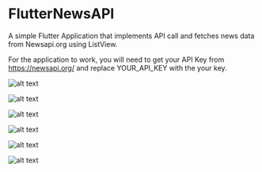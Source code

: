 # FlutterNewsAPI
A simple Flutter Application that implements API call and fetches news data from Newsapi.org using ListView.


For the application to work, you will need to get your API Key from https://newsapi.org/ and replace YOUR_API_KEY with the your key.


![alt text](https://github.com/ChinmayNanaware/FlutterNewsAPI/blob/main/Screenshots/Screenshot%202020-12-24%20at%202.51.55%20PM.png?raw=true)

![alt text](https://github.com/ChinmayNanaware/FlutterNewsAPI/blob/main/Screenshots/Screenshot%202020-12-24%20at%202.51.45%20PM.png?raw=true)

![alt text](https://github.com/ChinmayNanaware/FlutterNewsAPI/blob/main/Screenshots/Screenshot%202020-12-24%20at%202.52.07%20PM.png?raw=true)

![alt text](https://github.com/ChinmayNanaware/FlutterNewsAPI/blob/main/Screenshots/Screenshot%202020-12-24%20at%202.51.05%20PM.png?raw=true)

![alt text](https://github.com/ChinmayNanaware/FlutterNewsAPI/blob/main/Screenshots/Screenshot%202020-12-24%20at%202.52.21%20PM.png?raw=true)

![alt text](https://github.com/ChinmayNanaware/FlutterNewsAPI/blob/main/Screenshots/Screenshot_1608723111.png?raw=true)





